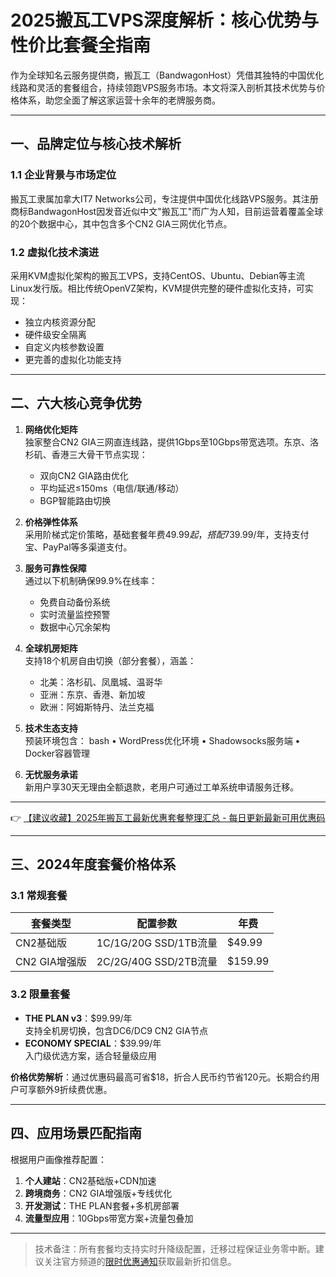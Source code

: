 # 2025搬瓦工VPS深度解析：核心优势与性价比套餐全指南

作为全球知名云服务提供商，搬瓦工（BandwagonHost）凭借其独特的中国优化线路和灵活的套餐组合，持续领跑VPS服务市场。本文将深入剖析其技术优势与价格体系，助您全面了解这家运营十余年的老牌服务商。

---

## 一、品牌定位与核心技术解析

### 1.1 企业背景与市场定位
搬瓦工隶属加拿大IT7 Networks公司，专注提供中国优化线路VPS服务。其注册商标BandwagonHost因发音近似中文"搬瓦工"而广为人知，目前运营着覆盖全球的20个数据中心，其中包含多个CN2 GIA三网优化节点。

### 1.2 虚拟化技术演进
采用KVM虚拟化架构的搬瓦工VPS，支持CentOS、Ubuntu、Debian等主流Linux发行版。相比传统OpenVZ架构，KVM提供完整的硬件虚拟化支持，可实现：
- 独立内核资源分配
- 硬件级安全隔离
- 自定义内核参数设置
- 更完善的虚拟化功能支持

---

## 二、六大核心竞争优势

1. **网络优化矩阵**  
   独家整合CN2 GIA三网直连线路，提供1Gbps至10Gbps带宽选项。东京、洛杉矶、香港三大骨干节点实现：
   - 双向CN2 GIA路由优化
   - 平均延迟≤150ms（电信/联通/移动）
   - BGP智能路由切换

2. **价格弹性体系**  
   采用阶梯式定价策略，基础套餐年费$49.99起，搭配7%优惠码（BWHNCXNVXV）可享折上折。限量版套餐最低至$39.99/年，支持支付宝、PayPal等多渠道支付。

3. **服务可靠性保障**  
   通过以下机制确保99.9%在线率：
   - 免费自动备份系统
   - 实时流量监控预警
   - 数据中心冗余架构

4. **全球机房矩阵**  
   支持18个机房自由切换（部分套餐），涵盖：
   - 北美：洛杉矶、凤凰城、温哥华
   - 亚洲：东京、香港、新加坡
   - 欧洲：阿姆斯特丹、法兰克福

5. **技术生态支持**  
   预装环境包含：
   bash
   • WordPress优化环境
   • Shadowsocks服务端
   • Docker容器管理
   

6. **无忧服务承诺**  
   新用户享30天无理由全额退款，老用户可通过工单系统申请服务迁移。

---

👉 [【建议收藏】2025年搬瓦工最新优惠套餐整理汇总 - 每日更新最新可用优惠码](https://bit.ly/banwagon)

---

## 三、2024年度套餐价格体系

### 3.1 常规套餐
| 套餐类型       | 配置参数                          | 年费       |
|----------------|-----------------------------------|------------|
| CN2基础版      | 1C/1G/20G SSD/1TB流量            | $49.99     |
| CN2 GIA增强版  | 2C/2G/40G SSD/2TB流量            | $159.99    |

### 3.2 限量套餐
- **THE PLAN v3**：$99.99/年  
  支持全机房切换，包含DC6/DC9 CN2 GIA节点
- **ECONOMY SPECIAL**：$39.99/年  
  入门级优选方案，适合轻量级应用

**价格优势解析**：通过优惠码最高可省$18，折合人民币约节省120元。长期合约用户可享额外9折续费优惠。

---

## 四、应用场景匹配指南
根据用户画像推荐配置：
1. **个人建站**：CN2基础版+CDN加速
2. **跨境商务**：CN2 GIA增强版+专线优化
3. **开发测试**：THE PLAN套餐+多机房部署
4. **流量型应用**：10Gbps带宽方案+流量包叠加

---

> 技术备注：所有套餐均支持实时升降级配置，迁移过程保证业务零中断。建议关注官方频道的[限时优惠通知](https://bit.ly/banwagon)获取最新折扣信息。